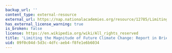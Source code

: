 ```yaml
---
backup_url: ''
content_type: external-resource
external_url: https://nap.nationalacademies.org/resource/12785/Limiting_Report_Brief_final.pdf
has_external_license_warning: true
is_broken: false
license: https://en.wikipedia.org/wiki/All_rights_reserved
title: 'Limiting the Magnitude of Future Climate Change: Report in Brief'
uid: 09f0c04d-5d3c-4dfc-aeb4-f8fe1e6b6034
---
```

